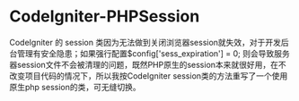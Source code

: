 # CodeIgniter-PHPSession
CodeIgniter 的 session 类因为无法做到关闭浏览器session就失效，对于开发后台管理有安全隐患；如果强行配置$config['sess_expiration'] = 0;  则会导致服务器session文件不会被清理的问题，既然PHP原生的session本来就很好用，在不改变项目代码的情况下，所以我按CodeIgniter session类的方法重写了一个使用原生php session的类，可无缝切换。

